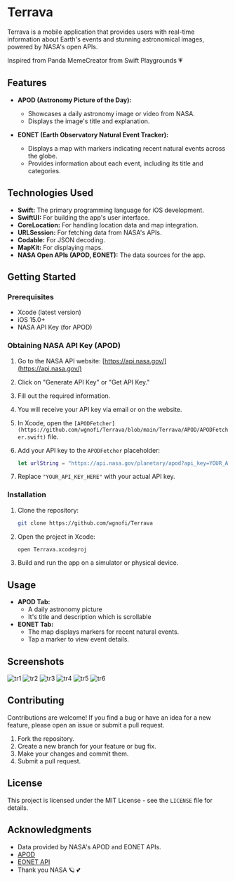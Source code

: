 # Terrava

Terrava is a mobile application that provides users with real-time information about Earth's events and stunning astronomical images, powered by NASA's open APIs.

Inspired from Panda MemeCreator from Swift Playgrounds 💗

## Features

* **APOD (Astronomy Picture of the Day):**
    * Showcases a daily astronomy image or video from NASA.
    * Displays the image's title and explanation.
      
* **EONET (Earth Observatory Natural Event Tracker):**
    * Displays a map with markers indicating recent natural events across the globe.
    * Provides information about each event, including its title and categories.

## Technologies Used

* **Swift:** The primary programming language for iOS development.
* **SwiftUI:** For building the app's user interface.
* **CoreLocation:** For handling location data and map integration.
* **URLSession:** For fetching data from NASA's APIs.
* **Codable:** For JSON decoding.
* **MapKit:** For displaying maps.
* **NASA Open APIs (APOD, EONET):** The data sources for the app.

## Getting Started

### Prerequisites

* Xcode (latest version)
* iOS 15.0+
* NASA API Key (for APOD)

### Obtaining NASA API Key (APOD)

1.  Go to the NASA API website: [https://api.nasa.gov/](https://api.nasa.gov/)
2.  Click on "Generate API Key" or "Get API Key."
3.  Fill out the required information.
4.  You will receive your API key via email or on the website.
5.  In Xcode, open the `[APODFetcher](https://github.com/wgnofi/Terrava/blob/main/Terrava/APOD/APODFetcher.swift)` file.
6.  Add your API key to the `APODFetcher` placeholder:

    ```swift
    let urlString = "https://api.nasa.gov/planetary/apod?api_key=YOUR_API_KEY"
    ```

7.  Replace `"YOUR_API_KEY_HERE"` with your actual API key.

### Installation

1.  Clone the repository:

    ```bash
    git clone https://github.com/wgnofi/Terrava
    ```

2.  Open the project in Xcode:

    ```bash
    open Terrava.xcodeproj
    ```

3.  Build and run the app on a simulator or physical device.

## Usage

* **APOD Tab:**
    * A daily astronomy picture
    * It's title and description which is scrollable
* **EONET Tab:**
    * The map displays markers for recent natural events.
    * Tap a marker to view event details.

## Screenshots
![tr1](https://github.com/user-attachments/assets/05348269-ee3e-463c-916f-7cc74c04eb73)
![tr2](https://github.com/user-attachments/assets/b3fba2fa-3517-4240-bf9f-8785b8c01c98)
![tr3](https://github.com/user-attachments/assets/977d043f-9fab-48d8-96c0-4d80d0b0bd73)
![tr4](https://github.com/user-attachments/assets/5f0312e5-9d23-404c-bd49-fe2ee6ef73b7)
![tr5](https://github.com/user-attachments/assets/6ce253ca-abe2-45b9-9632-abe3ff3f2c68)
![tr6](https://github.com/user-attachments/assets/686c2855-fa58-48d8-ab7c-a2df5274c7c1)

## Contributing

Contributions are welcome! If you find a bug or have an idea for a new feature, please open an issue or submit a pull request.

1.  Fork the repository.
2.  Create a new branch for your feature or bug fix.
3.  Make your changes and commit them.
4.  Submit a pull request.

## License

This project is licensed under the MIT License - see the `LICENSE` file for details.

## Acknowledgments

* Data provided by NASA's APOD and EONET APIs.
* [APOD](https://apod.nasa.gov/apod/astropix.html)
* [EONET API](https://eonet.gsfc.nasa.gov/docs/v2.1)
* Thank you NASA 🪐 💕
